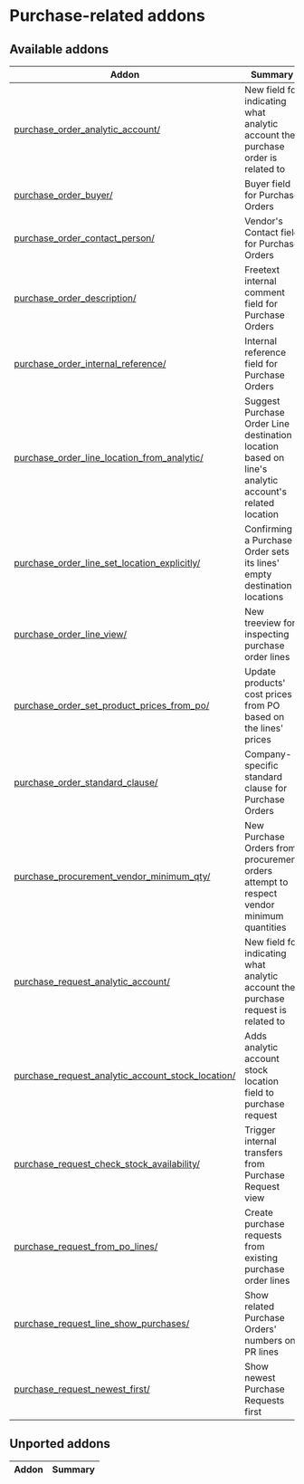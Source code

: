 Purchase-related addons
=======================

[//]: # (addons)

Available addons
----------------
**Addon** | **Summary**
--- | ---
[purchase_order_analytic_account/](purchase_order_analytic_account/) | New field for indicating what analytic account the purchase order is related to
[purchase_order_buyer/](purchase_order_buyer/) | Buyer field for Purchase Orders
[purchase_order_contact_person/](purchase_order_contact_person/) | Vendor's Contact field for Purchase Orders
[purchase_order_description/](purchase_order_description/) | Freetext internal comment field for Purchase Orders
[purchase_order_internal_reference/](purchase_order_internal_reference/) | Internal reference field for Purchase Orders
[purchase_order_line_location_from_analytic/](purchase_order_line_location_from_analytic/) | Suggest Purchase Order Line destination location based on line's analytic account's related location
[purchase_order_line_set_location_explicitly/](purchase_order_line_set_location_explicitly/) | Confirming a Purchase Order sets its lines' empty destination locations
[purchase_order_line_view/](purchase_order_line_view/) | New treeview for inspecting purchase order lines
[purchase_order_set_product_prices_from_po/](purchase_order_set_product_prices_from_po/) | Update products' cost prices from PO based on the lines' prices
[purchase_order_standard_clause/](purchase_order_standard_clause/) | Company-specific standard clause for Purchase Orders
[purchase_procurement_vendor_minimum_qty/](purchase_procurement_vendor_minimum_qty/) | New Purchase Orders from procurement orders attempt to respect vendor minimum quantities
[purchase_request_analytic_account/](purchase_request_analytic_account/) | New field for indicating what analytic account the purchase request is related to
[purchase_request_analytic_account_stock_location/](purchase_request_analytic_account_stock_location/) | Adds analytic account stock location field to purchase request
[purchase_request_check_stock_availability/](purchase_request_check_stock_availability/) | Trigger internal transfers from Purchase Request view
[purchase_request_from_po_lines/](purchase_request_from_po_lines/) | Create purchase requests from existing purchase order lines
[purchase_request_line_show_purchases/](purchase_request_line_show_purchases/) | Show related Purchase Orders' numbers on PR lines
[purchase_request_newest_first/](purchase_request_newest_first/) | Show newest Purchase Requests first


Unported addons
----------------
**Addon** | **Summary**
--- | ---

